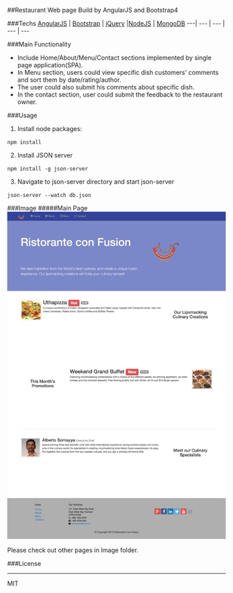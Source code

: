 ##Restaurant Web page Build by AngularJS and Bootstrap4

###Techs
[AngularJS](https://angularjs.org/) | [Bootstrap](http://getbootstrap.com/) | [jQuery](https://jquery.com/) |[NodeJS](https://nodejs.org/en/) | [MongoDB](https://www.mongodb.com/)
---| --- | --- | --- | ---


###Main Functionality
* Include Home/About/Menu/Contact sections implemented by single page application(SPA).
* In Menu section, users could view specific dish customers' comments and sort them by date/rating/author.
* The user could also submit his comments about specific dish.
* In the contact section, user could submit the feedback to the restaurant owner. 

###Usage

1. Install node packages:
```
npm install
```
2. Install JSON server
```
npm install -g json-server
```
3. Navigate to json-server directory and start json-server
```
json-server --watch db.json
```

###Image
#####Main Page
![Main](./Image/Main.png)

Please check out other pages in Image folder.

###License
___
MIT



